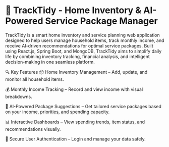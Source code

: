 # 🧾 TrackTidy - Home Inventory & AI-Powered Service Package Manager
TrackTidy is a smart home inventory and service planning web application designed to help users manage household items, track monthly income, and receive AI-driven recommendations for optimal service packages. Built using React.js, Spring Boot, and MongoDB, TrackTidy aims to simplify daily life by combining inventory tracking, financial analysis, and intelligent decision-making in one seamless platform.

🔍 Key Features
📦 Home Inventory Management – Add, update, and monitor all household items.

💰 Monthly Income Tracking – Record and view income with visual breakdowns.

🤖 AI-Powered Package Suggestions – Get tailored service packages based on your income, priorities, and spending capacity.

📊 Interactive Dashboards – View spending trends, item status, and recommendations visually.

🔐 Secure User Authentication – Login and manage your data safely.
